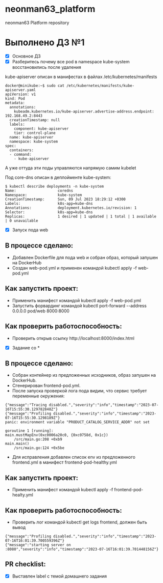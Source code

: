 # neonman63_platform
neonman63 Platform repository

# Выполнено ДЗ №1

 - [x] Основное ДЗ
 - [x] Разберитесь почему все pod в namespace kube-system восстановились после удаления

kube-apiserver описан в манифестах в файлах /etc/kubernetes/manifests
```
docker@minikube:~$ sudo cat /etc/kubernetes/manifests/kube-apiserver.yaml 
apiVersion: v1
kind: Pod
metadata:
  annotations:
    kubeadm.kubernetes.io/kube-apiserver.advertise-address.endpoint: 192.168.49.2:8443
  creationTimestamp: null
  labels:
    component: kube-apiserver
    tier: control-plane
  name: kube-apiserver
  namespace: kube-system
spec:
  containers:
  - command:
    - kube-apiserver
```
А уже оттуда эти поды управляются напрямую самим kubelet

Под core-dns описан в деплойменте kube-system:
```
$ kubectl describe deployments -n kube-system 
Name:                   coredns
Namespace:              kube-system
CreationTimestamp:      Sun, 09 Jul 2023 18:29:12 +0300
Labels:                 k8s-app=kube-dns
Annotations:            deployment.kubernetes.io/revision: 1
Selector:               k8s-app=kube-dns
Replicas:               1 desired | 1 updated | 1 total | 1 available | 0 unavailable
```

 - [x] Запуск пода web
## В процессе сделано:
- Добавлен Dockerfile для пода web и собран образ, который запушен на DockerHub
- Создан web-pod.yml и применен командой kubectl apply -f web-pod.yml

## Как запустить проект:
- Применить манифест командой kubectl apply -f web-pod.yml
- Запустить форвардинг командой kubectl port-forward --address 0.0.0.0 pod/web 8000:8000

## Как проверить работоспособность:
- Проверить открыв ссылку http://localhost:8000/index.html

 
 - [x] Задание со *
## В процессе сделано:
- Собран контейнер из предложенных исходников, образ запушен на DockerHub.
- Сгенерирован frontend-pod.yml.
- После запуска проверкой лога пода видим, что сервис требует переменные окружения:
```
{"message":"Tracing disabled.","severity":"info","timestamp":"2023-07-16T15:55:30.129782848Z"}
{"message":"Profiling disabled.","severity":"info","timestamp":"2023-07-16T15:55:30.1298189Z"}
panic: environment variable "PRODUCT_CATALOG_SERVICE_ADDR" not set

goroutine 1 [running]:
main.mustMapEnv(0xc0006a20c0, {0xc0758d, 0x1c})
	/src/main.go:208 +0xb9
main.main()
	/src/main.go:124 +0x5be
```
- Для исправления добавлен список env из предложенного frontend.yml в манифест frontend-pod-healthy.yml

## Как запустить проект:
 - Применить манифест командой kubectl apply -f frontend-pod-healty.yml

## Как проверить работоспособность:
 - Проверить лог командой kubectl get logs frontend, должен быть вывод
 ```{"message":"Tracing disabled.","severity":"info","timestamp":"2023-07-16T16:01:39.700512357Z"}
{"message":"Profiling disabled.","severity":"info","timestamp":"2023-07-16T16:01:39.700559396Z"}
{"message":"starting server on :8080","severity":"info","timestamp":"2023-07-16T16:01:39.701448156Z"}
```

## PR checklist:
 - [x] Выставлен label с темой домашнего задания
